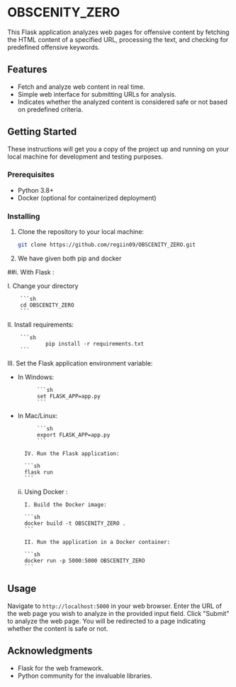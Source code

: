 # OBSCENITY_ZERO

This Flask application analyzes web pages for offensive content by fetching the HTML content of a specified URL, processing the text, and checking for predefined offensive keywords.

## Features

- Fetch and analyze web content in real time.
- Simple web interface for submitting URLs for analysis.
- Indicates whether the analyzed content is considered safe or not based on predefined criteria.

## Getting Started

These instructions will get you a copy of the project up and running on your local machine for development and testing purposes.

### Prerequisites

- Python 3.8+
- Docker (optional for containerized deployment)

### Installing

1. Clone the repository to your local machine:

    ```sh
    git clone https://github.com/regiin09/OBSCENITY_ZERO.git
    ```

2. We have given both pip and docker

##i. With Flask :

I. Change your directory

        ```sh
        cd OBSCENITY_ZERO
        ```

II. Install requirements:

        ```sh
				pip install -r requirements.txt
        ```

III. Set the Flask application environment variable:

- In Windows:

            ```sh
            set FLASK_APP=app.py
            ```

- In Mac/Linux:

            ```sh
            export FLASK_APP=app.py
            ```

        IV. Run the Flask application:

        ```sh
        flask run
        ```

    ii. Using Docker :

        I. Build the Docker image:

        ```sh
        docker build -t OBSCENITY_ZERO .
        ```

        II. Run the application in a Docker container:

        ```sh
        docker run -p 5000:5000 OBSCENITY_ZERO
        ```

## Usage

Navigate to `http://localhost:5000` in your web browser.
Enter the URL of the web page you wish to analyze in the provided input field.
Click "Submit" to analyze the web page. You will be redirected to a page indicating whether the content is safe or not.

## Acknowledgments

- Flask for the web framework.
- Python community for the invaluable libraries.

